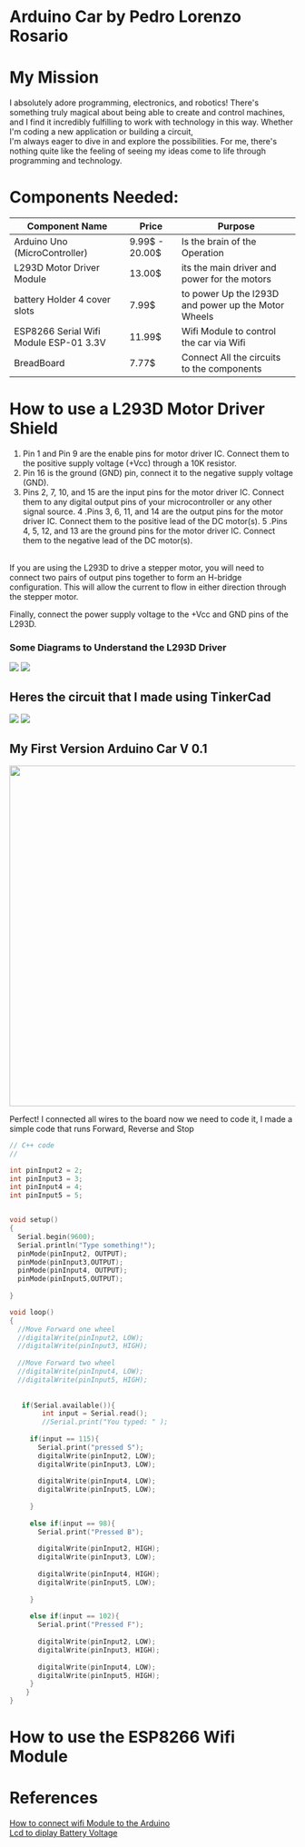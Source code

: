 
# Arduino Car by Pedro Lorenzo Rosario

# My Mission



I absolutely adore programming, electronics, and robotics! There's something truly magical about being able to create and control machines, and I find it incredibly fulfilling to work with technology in this way. Whether I'm coding a new application or building a circuit,<br> I'm always eager to dive in and explore the possibilities. For me, there's nothing quite like the feeling of seeing my ideas come to life through programming and technology.

# Components Needed:


|        Component   Name       |Price                          |Purpose               |
|----------------|-------------------------------|-----------------------------|
|Arduino Uno (MicroController)|  9.99$ - 20.00$  |Is the brain of the Operation|
|L293D Motor Driver Module    | 13.00$           |its the main driver and power for the motors|
|battery Holder 4 cover slots |7.99$			       |to power Up the l293D and power up the Motor Wheels|
|ESP8266 Serial Wifi Module ESP-01 3.3V          |11.99$	| Wifi Module to control the car via Wifi|
|BreadBoard                   |7.77$	           |	Connect All the circuits to the components |


# How to use a L293D Motor Driver Shield

1. Pin 1 and Pin 9 are the enable pins for motor driver IC. Connect them to the positive supply voltage (+Vcc) through a 10K resistor.
2. Pin 16 is the ground (GND) pin, connect it to the negative supply voltage (GND).
3. Pins 2, 7, 10, and 15 are the input pins for the motor driver IC. Connect them to any digital output pins of your microcontroller or any other signal source.
4 .Pins 3, 6, 11, and 14 are the output pins for the motor driver IC. Connect them to the positive lead of the DC motor(s).
5 .Pins 4, 5, 12, and 13 are the ground pins for the motor driver IC. Connect them to the negative lead of the DC motor(s).
<br>
If you are using the L293D to drive a stepper motor, you will need to connect two pairs of output pins together to form an H-bridge configuration. This will allow the current to flow in either direction through the stepper motor.

Finally, connect the power supply voltage to the +Vcc and GND pins of the L293D.

### Some Diagrams to Understand the L293D Driver
<img src="https://2.bp.blogspot.com/-xWf_zFTGiHg/Vg2VVGX20LI/AAAAAAAAAz8/Gve48_08Xg0/s1600/Diagram_of_L293D.jpg"/>
<img src ="https://udvabony.com/wp-content/uploads/2019/05/L293D-V1-Motor-Driver-Shield-Connections.jpg"/>

## Heres the circuit that I made using TinkerCad
<img src="https://i.ibb.co/sgD89dp/Ingenious-Stantia-Albar.jpg"/>
<img src="https://i.ibb.co/VHT7nYY/Whats-App-Image-2023-03-22-at-10-48-41-PM.jpg"/>

<h2>My First Version Arduino Car V 0.1</h2>
<img width=600px heigth=700px src="https://i.ibb.co/Lvxdsfr/Whats-App-Image-2023-03-22-at-10-45-56-PM.jpg"/>

Perfect! I connected all wires to the board now we need to code it, I made a simple code that runs Forward, Reverse and Stop

```cpp
// C++ code
//

int pinInput2 = 2;
int pinInput3 = 3;
int pinInput4 = 4;
int pinInput5 = 5;


void setup()
{
  Serial.begin(9600);
  Serial.println("Type something!");
  pinMode(pinInput2, OUTPUT);
  pinMode(pinInput3,OUTPUT);
  pinMode(pinInput4, OUTPUT);
  pinMode(pinInput5,OUTPUT);
  
}

void loop()
{
  //Move Forward one wheel
  //digitalWrite(pinInput2, LOW);
  //digitalWrite(pinInput3, HIGH);
  
  //Move Forward two wheel
  //digitalWrite(pinInput4, LOW);
  //digitalWrite(pinInput5, HIGH);
  
  
   if(Serial.available()){
        int input = Serial.read();
        //Serial.print("You typed: " );
     
     if(input == 115){
       Serial.print("pressed S");
       digitalWrite(pinInput2, LOW);
       digitalWrite(pinInput3, LOW);
                    
       digitalWrite(pinInput4, LOW);
       digitalWrite(pinInput5, LOW);
       
     }
     
     else if(input == 98){
       Serial.print("Pressed B");
       
       digitalWrite(pinInput2, HIGH);
       digitalWrite(pinInput3, LOW);
                    
       digitalWrite(pinInput4, HIGH);
       digitalWrite(pinInput5, LOW);
       
     }
     
     else if(input == 102){
       Serial.print("Pressed F");
       
       digitalWrite(pinInput2, LOW);
       digitalWrite(pinInput3, HIGH);
                    
       digitalWrite(pinInput4, LOW);
       digitalWrite(pinInput5, HIGH);
     }
    }
}

```

# How to use the ESP8266 Wifi Module



# References


[How to connect wifi Module to the Arduino](https://www.deviceplus.com/arduino/how-to-connect-your-arduino-to-wi-fi/#:~:text=To%20hook%20everything%20up%2C%20connect%20these%20wires%3A%201,the%20ESP8266%20to%20GND%20on%20the%20Arduino%20Uno.)
<br>
[Lcd to diplay Battery Voltage](https://www.instructables.com/Displaying-Battery-Life-on-a-Liquid-Crystal-Displa/)
